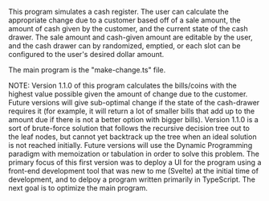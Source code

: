 This program simulates a cash register. The user can calculate the appropriate change due to a customer based off of a sale amount, the amount of cash given by the customer, and the current state of the cash drawer. The sale amount and cash-given amount are editable by the user, and the cash drawer can by randomized, emptied, or each slot can be configured to the user's desired dollar amount.

The main program is the "make-change.ts" file.

NOTE: Version 1.1.0 of this program calculates the bills/coins with the highest value possible given the amount of change due to the customer. Future versions will give sub-optimal change if the state of the cash-drawer requires it (for example, it will return a lot of smaller bills that add up to the amount due if there is not a better option with bigger bills). Version 1.1.0 is a sort of brute-force solution that follows the recursive decision tree out to the leaf nodes, but cannot yet backtrack up the tree when an ideal solution is not reached initially. Future versions will use the Dynamic Programming paradigm with memoization or tabulation in order to solve this problem. The primary focus of this first version was to deploy a UI for the program using a front-end development tool that was new to me (Svelte) at the initial time of development, and to delpoy a program written primarily in TypeScript. The next goal is to optimize the main program.
